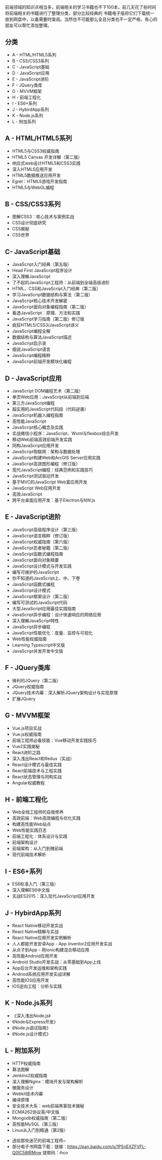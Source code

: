 前端领域的知识点相当多，前端相关的学习书籍也不下100本，前几天花了些时间将前端相关的书籍进行了整理分类，部分比较经典的
书籍电子版将它们下载统一放到网盘中，以备需要时查阅。当然也不可能那么全且分类也不一定严格，有心的朋友可以帮忙添加整理。

## 分类
* A - HTML/HTML5系列
* B - CSS/CSS3系列
* C - JavaScript基础
* D - JavaScript应用
* E - JavaScript进阶
* F - JQuery类库
* G - MVVM框架
* H - 前端工程化
* I - ES6+系列
* J - HybirdApp系列
* K - Node.js系列
* L - 附加系列

## A - HTML/HTML5系列
* HTML5与CSS3权威指南
* HTML5 Canvas 开发详解（第二版）
* 响应式web设计HTML5和CSS3实践
* 深入HTML5应用开发
* HTML5数据推送应用开发
* Egret：HTML5游戏开发指南
* HTML5与WebGL编程

## B - CSS/CSS3系列
* 图解CSS3：核心技术与案例实战
* CSS设计彻底研究
* CSS揭秘
* CSS世界

## C- JavaScript基础
* JavaScript入门经典（第五版）
* Head First JavaScript程序设计
* 深入理解JavaScript
* 了不起的JavaScript工程师：从前端到全端高级进阶
* HTML、CSS和JavaScript入门经典（第二版）
* 学习JavaScript数据结构与算法（第二版）
* JavaScript核心技术开发解密
* JavaScript面向对象编程指南（第二版）
* 看透JavaScript：原理、方法和实践
* JavaScript学习指南（第二版）修订版
* 疯狂HTML5/CSS3/JavaScript讲义
* JavaScript编程全解
* 数据结构与算法JavaScript描述
* JavaScript启示录
* 细说JavaScript语言
* JavaScript编程精粹
* JavaScript前端开发模块化编程

## D - JavaScript应用
* JavaScript DOM编程艺术（第二版）
* 单页Web应用：JavaScript从前端到后端
* 第三方JavaScript编程
* 超实用的JavaScript代码段（代码逆袭）
* JavaScript机器人编程指南
* 高性能JavaScript
* JavaScript核心概念及实践
* 实战微信小程序：JavaScript、Wxml与flexbox综合开发
* 移动Web前端高效前端开发实践
* 同构JavaScript应用开发
* JavaScript物联网：架构与数据处理
* JavaScript构建Web和ArcGIS Server应用实践
* JavaScript高效图形编程（修订版）
* 现代JavaScript编程：经典范例和实践技巧
* JavaScript测试驱动开发
* 基于MVC的JavaScript Web富应用开发
* JavaScript Web应用开发
* 高效JavaScript
* 跨平台桌面应用开发：基于Electron与NW.js

## E - JavaScript进阶
* JavaScript高级程序设计（第三版）
* JavaScript语言精粹（修订版）
* JavaScript权威指南（第六版）
* JavaScript忍者秘籍（第二版）
* JavaScript函数式编程指南
* JavaScript面向对象精要
* JavaScript设计模式与开发实践
* 编写可维护的JavaScript
* 你不知道的JavaScript上、中、下卷
* JavaScript函数式编程
* JavaScript设计模式
* JavaScript框架设计（第二版）
* 编写可测试的JavaScript代码
* 大型JavaScript应用最佳实践指南
* JavaScript异步编程：设计快速响应的网络应用
* 深入理解JavaScript特性
* JavaScript异步编程
* JavaScript性能优化：度量、监控与可视化
* Web性能权威指南
* Learning Typescript中文版
* JavaScript并发开发中文版

## F - JQuery类库
* 锋利的JQuery（第二版）
* JQuery权威指南
* JQuery技术内幕：深入解析JQuery架构设计与实现原理
* 扩展JQuery

## G - MVVM框架
* Vue.js项目实战
* Vue.js权威指南
* 前端工程师必备技能：Vue移动开发实践技巧
* Vue2实践揭秘
* React进阶之路
* 深入浅出React和Redux（实战）
* React设计模式与最佳实践
* React前端技术与工程实践
* React状态管理与同构实战
* Angular权威教程

## H - 前端工程化
* Web全栈工程师的自我修养
* 高效前端：Web高效编程与优化实践
* 构建高性能Web站点
* Web性能实践日志
* 前端工程化：体系设计与实践
* 前端架构设计
* 前端架构：从入门到微前端
* 现代前端技术解析

## I - ES6+系列
* ES6标准入门（第三版）
* 深入理解ES6中文版
* 实战ES2015：深入现代JavaScript应用开发

## J - HybirdApp系列
* React Native移动开发实战
* React Native精解与实战
* React Native应用开发实例解析
* 人人都能开发安卓App - App Inventor2应用开发实战
* 从点子到App - 用ionic构建混合移动应用
* 高性能Android应用开发
* Android Studio开发实战：从零基础到App上线
* App后台开发运维和架构实践
* Andriod系统应用开发实战详解
* 高性能IOS应用开发
* IOS逆向工程：分析与实践

## K - Node.js系列
* 《深入浅出Node.js》
* 《Node与Express开发》
* 《Node.js调试指南》
* 《Node.js设计模式》

## L - 附加系列
* HTTP权威指南
* 算法图解
* Jenkins2权威指南
* 深入理解Nginx：模块开发与架构解析
* 微服务设计
* Webkit技术内幕
* 编译原理
* 安全技术大系：web前端黑客技术揭秘
* ECMA262协议英/中文版
* Mongodb权威指南（第二版）
* 高性能MySQL（第三版）
* Linux从入门到精通（第2版）

- 送给那些迷茫的前端工程师~ 
- 部分电子书网盘下载：链接：https://pan.baidu.com/s/1P5nEXZFVFL-Q0IC58tRMnw 提取码：ihco
